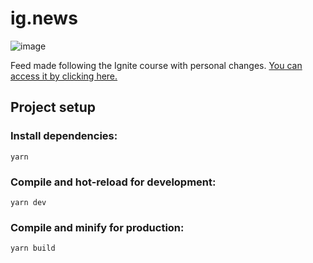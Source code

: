 # ig.news

![image](![image](https://github.com/byankaramos/ignite-feed/assets/123343987/5026808f-f0fa-4bd0-a012-99acde877c5b)
)

Feed made following the Ignite course with personal changes. [You can access it by clicking here.](https://ignite-feed-byankaramos.vercel.app/)

## Project setup

### Install dependencies:

```
yarn
```

### Compile and hot-reload for development:

```
yarn dev
```

### Compile and minify for production:

```
yarn build
```
